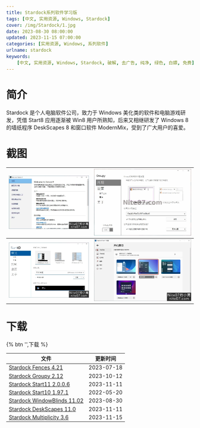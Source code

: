 ```yaml
---
title: Stardock系列软件学习版
tags: [中文, 实用资源, Windows, Stardock]
cover: /img/Stardock/1.jpg
date: 2023-08-30 08:00:00
updated: 2023-11-15 07:00:00
categories: [实用资源, Windows, 系列软件]
urlname: stardock
keywords:
    [中文, 实用资源, Windows, Stardock, 破解, 去广告, 纯净, 绿色, 白嫖, 免费]
---
```


# 简介

Stardock 是个人电脑软件公司，致力于 Windows 美化类的软件和电脑游戏研发，凭借 Start8 应用逐渐被 Win8 用户所熟知，后来又相继研发了 Windows 8 的墙纸程序 DeskScapes 8 和窗口软件 ModernMix，受到了广大用户的喜爱。

# 截图

| ![](/img/Stardock/2.jpg) | ![](/img/Stardock/3.jpg) |
| ------------------------ | ------------------------ |
| ![](/img/Stardock/4.jpg) | ![](/img/Stardock/5.jpg) |

# 下载

{% btn '',下载 %}

| 文件                                                                                          | 更新时间   |
| --------------------------------------------------------------------------------------------- | ---------- |
| [Stardock Fences 4.21](/download/index.html?f=Stardock-Fences-4.21.zip)                       | 2023-07-18 |
| [Stardock Groupy 2.12](/download/index.html?f=Stardock-Groupy-2.12.zip)                       | 2023-10-12 |
| [Stardock Start11 2.0.0.6](/download/index.html?f=Stardock-Start11-v2.0.0.6.zip)              | 2023-11-11 |
| [Stardock Start10 1.97.1](/download/index.html?f=Stardock-Start10_1.97.1.7z)                  | 2022-05-20 |
| [Stardock WindowBlinds 11.02](/download/index.html?f=Stardock-WindowBlinds-11.02.zip)         | 2023-08-30 |
| [Stardock DeskScapes 11.0](/download/index.html?f=Stardock-DeskScapes-11.0.zip)               | 2023-11-11 |
| [Stardock Multiplicity 3.6](/download/index.html?f=Stardock-Multiplicity-3.6-Build-00105.zip) | 2023-11-15 |

